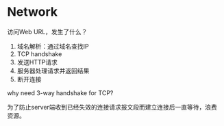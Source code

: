 # Network

访问Web URL，发生了什么？

1. 域名解析：通过域名查找IP
2. TCP handshake
3. 发送HTTP请求
4. 服务器处理请求并返回结果
5. 断开连接



why need 3-way handshake for TCP?

为了防止server端收到已经失效的连接请求报文段而建立连接后一直等待，浪费资源。



